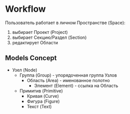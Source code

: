 # Workflow

Пользователь работает в личном Пространстве (Space):

1. выбирает Проект (Project)
2. выбирает Секцию/Раздел (Section)
3. редактирует Области

## Models Concept

- Узел (Node)
    - Группа (Group) - упорядоченная группа Узлов
        - Область (Area) - именованное полотно
            - Элемент (Element) - ссылка на Область
    - Примитив (Primitive)
        - Кривая (Curve)
        - Фигура (Figure)
        - Текст (Text)